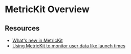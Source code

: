 # MetricKit Overview


## Resources
- [What's new in MetricKit](https://developer.apple.com/videos/play/wwdc2020/10081)
- [Using MetricKit to monitor user data like launch times](https://www.avanderlee.com/swift/metrickit-launch-time/)
